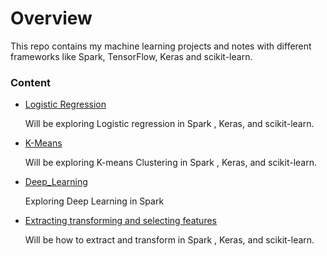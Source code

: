 # Overview
This repo contains my machine learning projects and notes with different frameworks like Spark, TensorFlow, Keras and scikit-learn.

### Content

 - [Logistic Regression](projects/logistic_regression)

   Will be exploring Logistic regression in Spark , Keras, and  scikit-learn.

 - [K-Means](projects/k_means)

   Will be exploring K-means Clustering in Spark , Keras, and  scikit-learn.

- [Deep_Learning](projects/deep_learning_in_spark)

  Exploring Deep Learning in Spark

 - [Extracting transforming and selecting features](projects/extracting_transforming_and_selecting_features)

   Will be how to extract and transform in Spark , Keras, and  scikit-learn.
